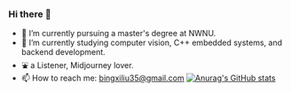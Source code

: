 ### Hi there 👋

<!--
**Whaleer/Whaleer** is a ✨ _special_ ✨ repository because its `README.md` (this file) appears on your GitHub profile.

Here are some ideas to get you started:

- 🔭 I’m currently working on ...
- 🌱 I’m currently learning ...
- 👯 I’m looking to collaborate on ...
- 🤔 I’m looking for help with ...
- 💬 Ask me about ...
- 📫 How to reach me: ...
- 😄 Pronouns: ...
- ⚡ Fun fact: ...
-->

- 📖 I’m currently pursuing a master's degree at NWNU.
- 🍮 I’m currently studying computer vision, C++ embedded systems, and backend development.
- ⛲ a Listener, Midjourney lover.
- 📫 How to reach me: bingxiliu35@gmail.com
[![Anurag's GitHub stats](https://github-readme-stats.vercel.app/api?username=Whaleer)](https://github.com/anuraghazra/github-readme-stats)

